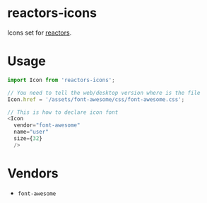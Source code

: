 reactors-icons
===

Icons set for [reactors](https://github.com/co2-git/reactors).

# Usage

```javascript
import Icon from 'reactors-icons';

// You need to tell the web/desktop version where is the file
Icon.href = '/assets/font-awesome/css/font-awesome.css';

// This is how to declare icon font
<Icon
  vendor="font-awesome"
  name="user"
  size={32}
  />
```

# Vendors

- `font-awesome`

